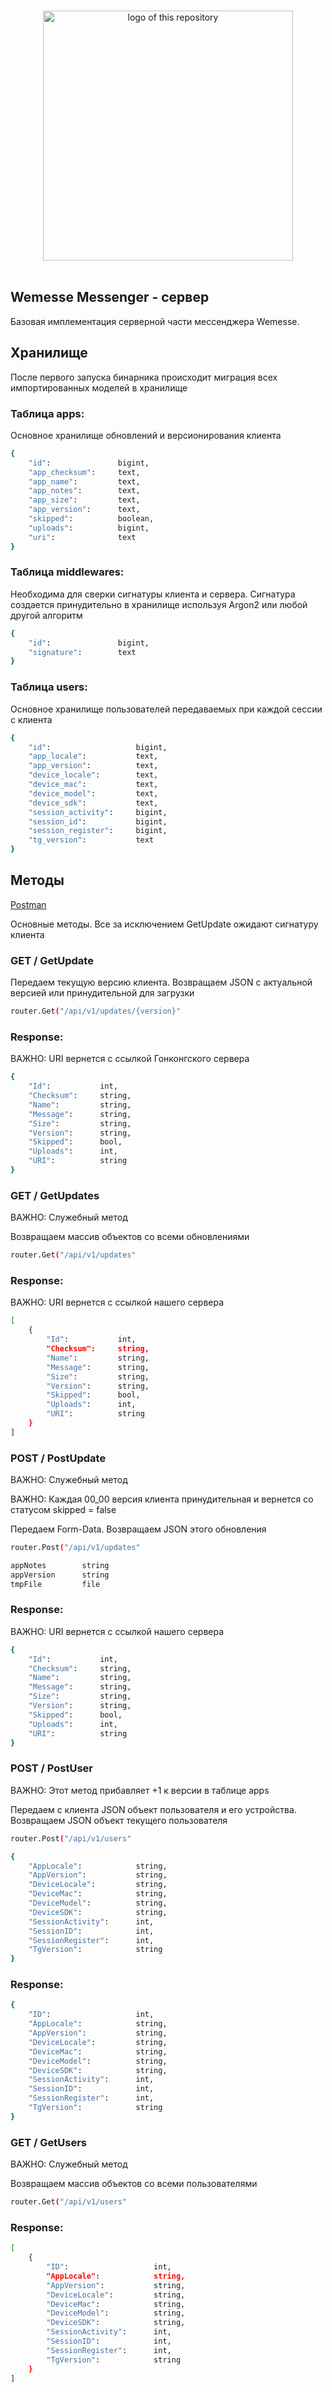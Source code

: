<p align="center">
  <br>
  <img width="400" src="./assets/wemesse-icon.svg" alt="logo of this repository">
  <br>
  <br>
</p>

## Wemesse Messenger - сервер

Базовая имплементация серверной части мессенджера Wemesse.

## Хранилище

После первого запуска бинарника происходит миграция всех импортированных моделей в хранилище

### Таблица apps:

Основное хранилище обновлений и версионирования клиента

```bash
{
    "id":               bigint,
    "app_checksum":     text,
    "app_name":         text,
    "app_notes":        text,
    "app_size":         text,
    "app_version":      text,
    "skipped":          boolean,
    "uploads":          bigint,
    "uri":              text
}
```

### Таблица middlewares:

Необходима для сверки сигнатуры клиента и сервера. Сигнатура создается принудительно в хранилище используя Argon2 или любой другой алгоритм

```bash
{
    "id":               bigint,
    "signature":        text
}
```

### Таблица users:

Основное хранилище пользователей передаваемых при каждой сессии с клиента

```bash
{
    "id":                   bigint,
    "app_locale":           text,
    "app_version":          text,
    "device_locale":        text,
    "device_mac":           text,
    "device_model":         text,
    "device_sdk":           text,
    "session_activity":     bigint,
    "session_id":           bigint,
    "session_register":     bigint,
    "tg_version":           text
}
```

## Методы

[Postman](./postman)

Основные методы. Все за исключением GetUpdate ожидают сигнатуру клиента

### GET / GetUpdate

Передаем текущую версию клиента. Возвращаем JSON с актуальной версией или принудительной для загрузки

```bash
router.Get("/api/v1/updates/{version}"
```

### Response:

ВАЖНО: URI вернется с ссылкой Гонконгского сервера

```bash
{
    "Id":           int,
    "Checksum":     string,
    "Name":         string,
    "Message":      string,
    "Size":         string,
    "Version":      string,
    "Skipped":      bool,
    "Uploads":      int,
    "URI":          string
}
```

### GET / GetUpdates

ВАЖНО: Служебный метод

Возвращаем массив объектов со всеми обновлениями

```bash
router.Get("/api/v1/updates"
```

### Response:

ВАЖНО: URI вернется с ссылкой нашего сервера

```bash
[
    {
        "Id":           int,
        "Checksum":     string,
        "Name":         string,
        "Message":      string,
        "Size":         string,
        "Version":      string,
        "Skipped":      bool,
        "Uploads":      int,
        "URI":          string
    }
]
```

### POST / PostUpdate

ВАЖНО: Служебный метод

ВАЖНО: Каждая 00_00 версия клиента принудительная и вернется со статусом skipped = false

Передаем Form-Data. Возвращаем JSON этого обновления

```bash
router.Post("/api/v1/updates"

appNotes        string
appVersion      string
tmpFile         file
```

### Response:

ВАЖНО: URI вернется с ссылкой нашего сервера

```bash
{
    "Id":           int,
    "Checksum":     string,
    "Name":         string,
    "Message":      string,
    "Size":         string,
    "Version":      string,
    "Skipped":      bool,
    "Uploads":      int,
    "URI":          string
}
```

### POST / PostUser

ВАЖНО: Этот метод прибавляет +1 к версии в таблице apps

Передаем с клиента JSON объект пользователя и его устройства. Возвращаем JSON объект текущего пользователя

```bash
router.Post("/api/v1/users"

{
    "AppLocale":            string,
    "AppVersion":           string,
    "DeviceLocale":         string,
    "DeviceMac":            string,
    "DeviceModel":          string,
    "DeviceSDK":            string,
    "SessionActivity":      int,
    "SessionID":            int,
    "SessionRegister":      int,
    "TgVersion":            string
}
```

### Response:

```bash
{
    "ID":                   int,
    "AppLocale":            string,
    "AppVersion":           string,
    "DeviceLocale":         string,
    "DeviceMac":            string,
    "DeviceModel":          string,
    "DeviceSDK":            string,
    "SessionActivity":      int,
    "SessionID":            int,
    "SessionRegister":      int,
    "TgVersion":            string
}
```

### GET / GetUsers

ВАЖНО: Служебный метод

Возвращаем массив объектов со всеми пользователями

```bash
router.Get("/api/v1/users"
```

### Response:

```bash
[
    {
        "ID":                   int,
        "AppLocale":            string,
        "AppVersion":           string,
        "DeviceLocale":         string,
        "DeviceMac":            string,
        "DeviceModel":          string,
        "DeviceSDK":            string,
        "SessionActivity":      int,
        "SessionID":            int,
        "SessionRegister":      int,
        "TgVersion":            string
    }
]
```

